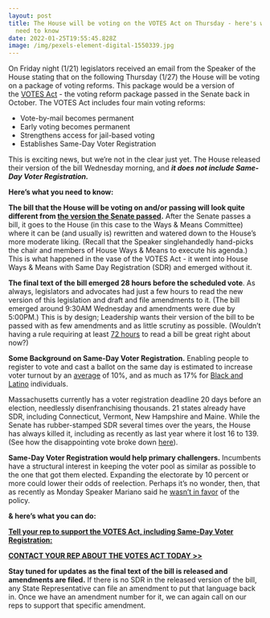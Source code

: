 ```yaml
---
layout: post
title: The House will be voting on the VOTES Act on Thursday - here's what you
  need to know
date: 2022-01-25T19:55:45.828Z
image: /img/pexels-element-digital-1550339.jpg
---
```

On Friday night (1/21) legislators received an email from the Speaker of the House stating that on the following Thursday (1/27) the House will be voting on a package of voting reforms. This package would be a version of the [VOTES Act](https://actonmass.org/bills/same-voter-day-registration/?utm_medium=&emci=c615a540-067e-ec11-94f6-c896650d4442&emdi=ea000000-0000-0000-0000-000000000001&ceid={{ContactsEmailID}}) - the voting reform package passed in the Senate back in October. The VOTES Act includes four main voting reforms: 

* Vote-by-mail becomes permanent
* Early voting becomes permanent
* Strengthens access for jail-based voting
* Establishes Same-Day Voter Registration

This is exciting news, but we’re not in the clear just yet. The House released their version of the bill Wednesday morning, and ***it does not include Same-Day Voter Registration.***

**Here’s what you need to know:**

**The bill that the House will be voting on and/or passing will look quite different from [the version the Senate passed](https://malegislature.gov/Bills/192/S2554?utm_medium=&emci=c615a540-067e-ec11-94f6-c896650d4442&emdi=ea000000-0000-0000-0000-000000000001&ceid={{ContactsEmailID}}).** After the Senate passes a bill, it goes to the House (in this case to the Ways & Means Committee) where it can be (and usually is) rewritten and watered down to the House’s more moderate liking. (Recall that the Speaker singlehandedly hand-picks the chair and members of House Ways & Means to execute his agenda.) This is what happened in the vase of the VOTES Act - it went into House Ways & Means with Same Day Registration (SDR) and emerged without it.

**The final text of the bill emerged 28 hours before the scheduled vote**. As always, legislators and advocates had just a few hours to read the new version of this legislation and draft and file amendments to it. (The bill emerged around 9:30AM Wednesday and amendments were due by 5:00PM.) This is by design; Leadership wants their version of the bill to be passed with as few amendments and as little scrutiny as possible. (Wouldn’t having a rule requiring at least [72 hours](https://actonmass.org/the-campaign?utm_medium=&emci=c615a540-067e-ec11-94f6-c896650d4442&emdi=ea000000-0000-0000-0000-000000000001&ceid={{ContactsEmailID}}) to read a bill be great right about now?)

**Some Background on Same-Day Voter Registration.** Enabling people to register to vote and cast a ballot on the same day is estimated to increase voter turnout by an [average](https://www.boston.com/news/politics/2021/02/17/massachusetts-same-day-voter-registration/?utm_medium=&emci=c615a540-067e-ec11-94f6-c896650d4442&emdi=ea000000-0000-0000-0000-000000000001&ceid={{ContactsEmailID}}) of 10%, and as much as 17% for [Black and Latino](https://www.umass.edu/news/article/new-study-finds-states-same-day-voter-registration-have-higher-black-and-latinx?utm_medium=&emci=c615a540-067e-ec11-94f6-c896650d4442&emdi=ea000000-0000-0000-0000-000000000001&ceid={{ContactsEmailID}}) individuals. 

Massachusetts currently has a voter registration deadline 20 days before an election, needlessly disenfranchising thousands. 21 states already have SDR, including Connecticut, Vermont, New Hampshire and Maine. While the Senate has rubber-stamped SDR several times over the years, the House has always killed it, including as recently as last year where it lost 16 to 139. (See how the disappointing vote broke down [here](https://drive.google.com/file/d/14ukLFvEVauv5HBlphhyh9IykRln0b_1d/view?usp=sharing&utm_medium=&emci=c615a540-067e-ec11-94f6-c896650d4442&emdi=ea000000-0000-0000-0000-000000000001&ceid={{ContactsEmailID}})).

**Same-Day Voter Registration would help primary challengers.** Incumbents have a structural interest in keeping the voter pool as similar as possible to the one that got them elected. Expanding the electorate by 10 percent or more could lower their odds of reelection. Perhaps it’s no wonder, then, that as recently as Monday Speaker Mariano said he [wasn’t in favor](https://commonwealthmagazine.org/politics/same-day-voter-registration-could-be-sticking-point/?utm_medium=&emci=c615a540-067e-ec11-94f6-c896650d4442&emdi=ea000000-0000-0000-0000-000000000001&ceid={{ContactsEmailID}}) of the policy. 

**& here’s what you can do:**

**[Tell your rep to support the VOTES Act, including Same-Day Voter Registration:](https://actonmass.org/bills/same-voter-day-registration/#leg-search)**

**[CONTACT YOUR REP ABOUT THE VOTES ACT TODAY >>](https://actonmass.org/bills/same-voter-day-registration/#leg-search)**

**Stay tuned for updates as the final text of the bill is released and amendments are filed.** If there is no SDR in the released version of the bill, any State Representative can file an amendment to put that language back in. Once we have an amendment number for it, we can again call on our reps to support that specific amendment.